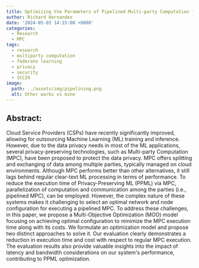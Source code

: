 ```yaml
---
title: Optimizing the Parameters of Pipelined Multi-party Computation for Privacy-Preserving Machine Learning Applications
author: Richard Hernandez
date: '2024-05-03 14:15:00 +0800'
categories:
  - Research
  - MPC
tags:
  - research
  - multiparty computation
  - federate learning
  - privacy
  - security
  - ICC24
image:
  path: ../assets/img/pipelining.png
  alt: Other works vs mine
---
```



## Abstract:

Cloud Service Providers (CSPs) have recently significantly improved, allowing for outsourcing Machine Learning (ML) training and inference. However, due to the data privacy needs in most of the ML applications, several privacy-preserving technologies, such as Multi-party Computation (MPC), have been proposed to protect the data privacy. MPC offers splitting and exchanging of data among multiple parties, typically managed on cloud environments. Although MPC performs better than other alternatives, it still lags behind regular clear-text ML processing in terms of performance. To reduce the execution time of Privacy-Preserving ML (PPML) via MPC, parallelization of computation and communication among the parties (i.e., pipelined MPC), can be employed. However, the complex nature of these systems makes it challenging to select an optimal network and node configuration for executing a pipelined MPC. To address these challenges, in this paper, we propose a Multi-Objective Optimization (MOO) model focusing on achieving optimal configuration to minimize the MPC execution time along with its costs. We formulate an optimization model and propose two distinct approaches to solve it. Our evaluation clearly demonstrates a reduction in execution time and cost with respect to regular MPC execution. The evaluation results also provide valuable insights into the impact of latency and bandwidth considerations on our system's performance, contributing to PPML optimization.

